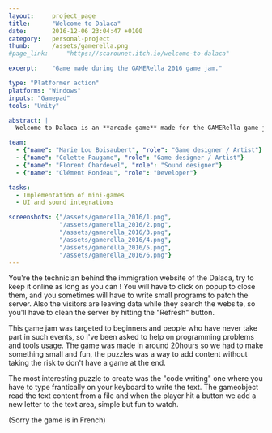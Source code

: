 ```yaml
---
layout: 	project_page
title:  	"Welcome to Dalaca"
date:   	2016-12-06 23:04:47 +0100
category: 	personal-project
thumb: 		/assets/gamerella.png
#page_link: 	"https://scarounet.itch.io/welcome-to-dalaca"

excerpt: 	"Game made during the GAMERella 2016 game jam."

type: "Platformer action"
platforms: "Windows"
inputs: "Gamepad"
tools: "Unity"

abstract: |
  Welcome to Dalaca is an **arcade game** made for the GAMERella game jam at Poitiers (France). The theme was : "Inter / Connections" and we got 48h.

team:
  - {"name": "Marie Lou Boisaubert", "role": "Game designer / Artist"}
  - {"name": "Colette Paugame", "role": "Game designer / Artist"}
  - {"name": "Florent Chardevel", "role": "Sound designer"}
  - {"name": "Clément Rondeau", "role": "Developer"}

tasks:
  - Implementation of mini-games
  - UI and sound integrations

screenshots: {"/assets/gamerella_2016/1.png",
			  "/assets/gamerella_2016/2.png",
			  "/assets/gamerella_2016/3.png",
			  "/assets/gamerella_2016/4.png",
			  "/assets/gamerella_2016/5.png",
			  "/assets/gamerella_2016/6.png"}
---
```

You're the technician behind the immigration website of the Dalaca, try to keep it online as long as you can ! You will have to click on popup to close them, and you sometimes will have to write small programs to patch the server. Also the visitors are leaving data while they search the website, so you'll have to clean the server by hitting the "Refresh" button.

This game jam was targeted to beginners and people who have never take part in such events, so I've been asked to help on programming problems and tools usage. The game was made in around 20hours so we had to make something small and fun, the puzzles was a way to add content without taking the risk to don't have a game at the end.

The most interesting puzzle to create was the "code writing" one where you have to type frantically on your keyboard to write the text.  The gameobject read the text content from a file and when the player hit a button we add a new letter to the text area, simple but fun to watch.

(Sorry the game is in French)